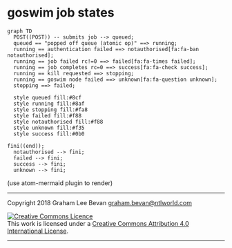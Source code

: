 # goswim job states

```mermaid
graph TD
  POST((POST)) -- submits job --> queued;
  queued == "popped off queue (atomic op)" ==> running;
  running == authentication failed ==> notauthorised[fa:fa-ban notauthorised];
  running == job failed rc!=0 ==> failed[fa:fa-times failed];
  running == job completes rc=0 ==> success[fa:fa-check success];
  running == kill requested ==> stopping;
  running == goswim node failed ==> unknown[fa:fa-question unknown];
  stopping ==> failed;

  style queued fill:#8cf
  style running fill:#8af
  style stopping fill:#fa8
  style failed fill:#f88
  style notauthorised fill:#f88
  style unknown fill:#f35
  style success fill:#0b0

fini((end));
  notauthorised --> fini;
  failed --> fini;
  success --> fini;
  unknown --> fini;

```
(use atom-mermaid plugin to render)


---

Copyright 2018 Graham Lee Bevan <graham.bevan@ntlworld.com>

<a rel="license" href="http://creativecommons.org/licenses/by/4.0/"><img alt="Creative Commons Licence" style="border-width:0" src="https://i.creativecommons.org/l/by/4.0/88x31.png" /></a><br />This work is licensed under a <a rel="license" href="http://creativecommons.org/licenses/by/4.0/">Creative Commons Attribution 4.0 International License</a>.

---
